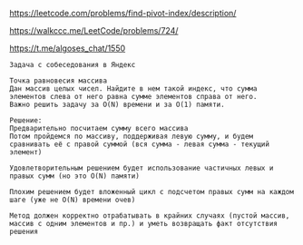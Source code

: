 https://leetcode.com/problems/find-pivot-index/description/

https://walkccc.me/LeetCode/problems/724/

https://t.me/algoses_chat/1550

    Задача с собеседования в Яндекс
    
    Точка равновесия массива
    Дан массив целых чисел. Найдите в нем такой индекс, что сумма элементов слева от него равна сумме элементов справа от него.
    Важно решить задачу за O(N) времени и за O(1) памяти.
    
    Решение:
    Предварительно посчитаем сумму всего массива
    Потом пройдемся по массиву, поддерживая левую сумму, и будем сравнивать её с правой суммой (вся сумма - левая сумма - текущий элемент)
    
    Удовлетворительным решением будет использование частичных левых и правых сумм (но это O(N) памяти)
    
    Плохим решением будет вложенный цикл с подсчетом правых сумм на каждом шаге (уже не O(N) времени очев)
    
    Метод должен корректно отрабатывать в крайних случаях (пустой массив, массив с одним элементов и пр.) и уметь возвращать факт отсутствия решения
    
